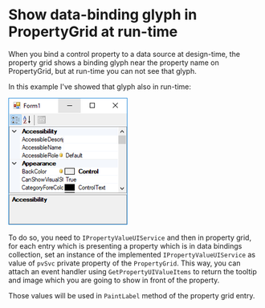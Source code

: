 # Show data-binding glyph in PropertyGrid at run-time

When you bind a control property to a data source at design-time, the property grid shows a binding glyph near the property name on PropertyGrid, but at run-time you can not see that glyph.

In this example I've showed that glyph also in run-time:

![image.png](image.png)

To do so, you need to `IPropertyValueUIService` and then in property grid, for each entry which is presenting a property which is in data bindings collection, set an instance of the implemented `IPropertyValueUIService` as value of `pvSvc` private property of the `PropertyGrid`. This way, you can attach an event handler using `GetPropertyUIValueItems` to return the tooltip and image which you are going to show in front of the property.

Those values will be used in `PaintLabel` method of the property grid entry.
